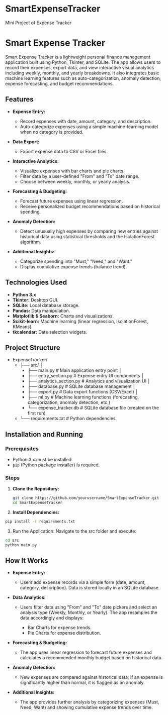 # SmartExpenseTracker
Mini Project of Expense Tracker

# Smart Expense Tracker

Smart Expense Tracker is a lightweight personal finance management application built using Python, Tkinter, and SQLite. The app allows users to record their expenses, export data, and view interactive visual analytics including weekly, monthly, and yearly breakdowns. It also integrates basic machine learning features such as auto-categorization, anomaly detection, expense forecasting, and budget recommendations.

## Features

- **Expense Entry:**  
  - Record expenses with date, amount, category, and description.
  - Auto-categorize expenses using a simple machine-learning model when no category is provided.

- **Data Export:**  
  - Export expense data to CSV or Excel files.

- **Interactive Analytics:**  
  - Visualize expenses with bar charts and pie charts.
  - Filter data by a user-defined "From" and "To" date range.
  - Choose between weekly, monthly, or yearly analysis.

- **Forecasting & Budgeting:**  
  - Forecast future expenses using linear regression.
  - Receive personalized budget recommendations based on historical spending.

- **Anomaly Detection:**  
  - Detect unusually high expenses by comparing new entries against historical data using statistical thresholds and the IsolationForest algorithm.

- **Additional Insights:**  
  - Categorize spending into "Must," "Need," and "Want."
  - Display cumulative expense trends (balance trend).

## Technologies Used

- **Python 3.x**
- **Tkinter:** Desktop GUI.
- **SQLite:** Local database storage.
- **Pandas:** Data manipulation.
- **Matplotlib & Seaborn:** Charts and visualizations.
- **Scikit-learn:** Machine learning (linear regression, IsolationForest, KMeans).
- **tkcalendar:** Date selection widgets.

## Project Structure

  - ExpenseTracker/ 
    - ├── src/ │ 
      - ├── main.py # Main application entry point │ 
      - ├── entry_section.py # Expense entry UI components │
      - ├── analytics_section.py # Analytics and visualization UI │
      - ├── database.py # SQLite database management │
      - ├── export.py # Data export functions (CSV/Excel) │
      - ├── ml.py # Machine learning functions (forecasting, categorization, anomaly detection, etc.)
      - └── expense_tracker.db # SQLite database file (created on the first run)
    - └── requirements.txt # Python dependencies


## Installation and Running

### Prerequisites

- Python 3.x must be installed.
- `pip` (Python package installer) is required.

### Steps

1. **Clone the Repository:**
   ```bash
   git clone https://github.com/yourusername/SmartExpenseTracker.git
   cd SmartExpenseTracker
2. **Install Dependencies:**
  ```bash
  pip install -r requirements.txt
  ```
3. Run the Application: Navigate to the src folder and execute:
  ```bash
  cd src
  python main.py
  ```

## How It Works

- **Expense Entry:**
  - Users add expense records via a simple form (date, amount, category, description). Data is stored locally in an SQLite database.

- **Data Analytics:**
  - Users filter data using "From" and "To" date pickers and select an analysis type (Weekly, Monthly, or Yearly). The app resamples the data accordingly and displays:

    - Bar Charts for expense trends.
    - Pie Charts for expense distribution.

- **Forecasting & Budgeting:**
  - The app uses linear regression to forecast future expenses and calculates a recommended monthly budget based on historical data.

- **Anomaly Detection:**
  - New expenses are compared against historical data; if an expense is significantly higher than normal, it is flagged as an anomaly.

- **Additional Insights:**
  - The app provides further analysis by categorizing expenses (Must, Need, Want) and showing cumulative expense trends over time.
